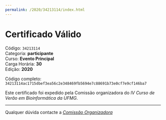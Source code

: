 ```yaml
---
permalink: /2020/34213114/index.html
---
```


# Certificado Válido

Código: `34213114`<br>
Categoria: **participante**<br>
Curso: **Evento Principal**<br>
Carga Horária: **30**<br>
Edição: **2020**<br>


Código completo: `34213114ac1715dbef3ea56c2e348469fb5694e7c88691b73e0cf7e9cf146ba7`


Este certificado foi expedido pela Comissão organizadora do *IV Curso de Verão em Bioinformática da UFMG*.

----

Qualquer dúvida contacte a [_Comissão Organizadora_](<mailto:cursobioinfoufmg@gmail.com$subject=[Certificados]>)

